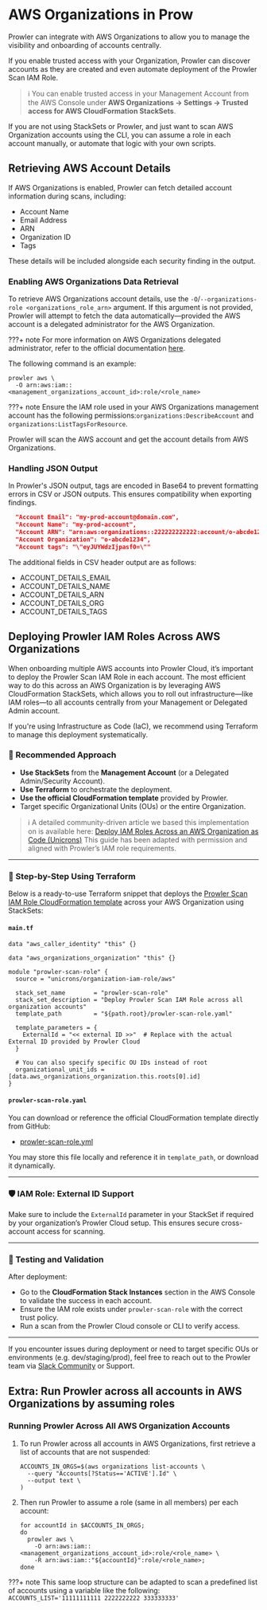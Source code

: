 # AWS Organizations in Prow

Prowler can integrate with AWS Organizations to allow you to manage the visibility and onboarding of accounts centrally.

If you enable trusted access with your Organization, Prowler can discover accounts as they are created and even automate deployment of the Prowler Scan IAM Role.

> ℹ️ You can enable trusted access in your Management Account from the AWS Console under **AWS Organizations → Settings → Trusted access for AWS CloudFormation StackSets**.

If you are not using StackSets or Prowler, and just want to scan AWS Organization accounts using the CLI, you can assume a role in each account manually, or automate that logic with your own scripts.

## Retrieving AWS Account Details

If AWS Organizations is enabled, Prowler can fetch detailed account information during scans, including:

- Account Name
- Email Address
- ARN
- Organization ID
- Tags

These details will be included alongside each security finding in the output.

### Enabling AWS Organizations Data Retrieval

To retrieve AWS Organizations account details, use the `-O`/`--organizations-role <organizations_role_arn>` argument. If this argument is not provided, Prowler will attempt to fetch the data automatically—provided the AWS account is a delegated administrator for the AWS Organization.

???+ note
    For more information on AWS Organizations delegated administrator, refer to the official documentation [here](https://docs.aws.amazon.com/organizations/latest/userguide/orgs_delegate_policies.html).

The following command is an example:

```shell
prowler aws \
  -O arn:aws:iam::<management_organizations_account_id>:role/<role_name>
```

???+ note
    Ensure the IAM role used in your AWS Organizations management account has the following permissions:`organizations:DescribeAccount` and `organizations:ListTagsForResource`.

Prowler will scan the AWS account and get the account details from AWS Organizations.

### Handling JSON Output

In Prowler's JSON output, tags are encoded in Base64 to prevent formatting errors in CSV or JSON outputs. This ensures compatibility when exporting findings.

```json
  "Account Email": "my-prod-account@domain.com",
  "Account Name": "my-prod-account",
  "Account ARN": "arn:aws:organizations::222222222222:account/o-abcde1234/111111111111",
  "Account Organization": "o-abcde1234",
  "Account tags": "\"eyJUYWdzIjpasf0=\""
```

The additional fields in CSV header output are as follows:

- ACCOUNT\_DETAILS\_EMAIL
- ACCOUNT\_DETAILS\_NAME
- ACCOUNT\_DETAILS\_ARN
- ACCOUNT\_DETAILS\_ORG
- ACCOUNT\_DETAILS\_TAGS

## Deploying Prowler IAM Roles Across AWS Organizations

When onboarding multiple AWS accounts into Prowler Cloud, it’s important to deploy the Prowler Scan IAM Role in each account. The most efficient way to do this across an AWS Organization is by leveraging AWS CloudFormation StackSets, which allows you to roll out infrastructure—like IAM roles—to all accounts centrally from your Management or Delegated Admin account.

If you're using Infrastructure as Code (IaC), we recommend using Terraform to manage this deployment systematically.

### 🧭 Recommended Approach

- **Use StackSets** from the **Management Account** (or a Delegated Admin/Security Account).
- **Use Terraform** to orchestrate the deployment.
- **Use the official CloudFormation template** provided by Prowler.
- Target specific Organizational Units (OUs) or the entire Organization.

> ℹ️ A detailed community-driven article we based this implementation on is available here:
> [Deploy IAM Roles Across an AWS Organization as Code (Unicrons)](https://unicrons.cloud/en/2024/10/14/deploy-iam-roles-across-an-aws-organization-as-code/)
> This guide has been adapted with permission and aligned with Prowler’s IAM role requirements.

---

### 🧩 Step-by-Step Using Terraform

Below is a ready-to-use Terraform snippet that deploys the [Prowler Scan IAM Role CloudFormation template](https://github.com/prowler-cloud/prowler/blob/master/permissions/templates/cloudformation/prowler-scan-role.yml) across your AWS Organization using StackSets:

#### `main.tf`

```hcl
data "aws_caller_identity" "this" {}

data "aws_organizations_organization" "this" {}

module "prowler-scan-role" {
  source = "unicrons/organization-iam-role/aws"

  stack_set_name        = "prowler-scan-role"
  stack_set_description = "Deploy Prowler Scan IAM Role across all organization accounts"
  template_path         = "${path.root}/prowler-scan-role.yaml"

  template_parameters = {
    ExternalId = "<< external ID >>"  # Replace with the actual External ID provided by Prowler Cloud
  }

  # You can also specify specific OU IDs instead of root
  organizational_unit_ids = [data.aws_organizations_organization.this.roots[0].id]
}
```

#### `prowler-scan-role.yaml`

You can download or reference the official CloudFormation template directly from GitHub:

- [prowler-scan-role.yml](https://github.com/prowler-cloud/prowler/blob/master/permissions/templates/cloudformation/prowler-scan-role.yml)

You may store this file locally and reference it in `template_path`, or download it dynamically.

---

### 🛡 IAM Role: External ID Support

Make sure to include the `ExternalId` parameter in your StackSet if required by your organization’s Prowler Cloud setup. This ensures secure cross-account access for scanning.

---

### 🧪 Testing and Validation

After deployment:
- Go to the **CloudFormation Stack Instances** section in the AWS Console to validate the success in each account.
- Ensure the IAM role exists under `prowler-scan-role` with the correct trust policy.
- Run a scan from the Prowler Cloud console or CLI to verify access.

---

If you encounter issues during deployment or need to target specific OUs or environments (e.g. dev/staging/prod), feel free to reach out to the Prowler team via [Slack Community](https://prowler.com/slack) or Support.

## Extra: Run Prowler across all accounts in AWS Organizations by assuming roles

### Running Prowler Across All AWS Organization Accounts

1. To run Prowler across all accounts in AWS Organizations, first retrieve a list of accounts that are not suspended:

    ```shell
    ACCOUNTS_IN_ORGS=$(aws organizations list-accounts \
      --query "Accounts[?Status=='ACTIVE'].Id" \
      --output text \
    )
    ```

2. Then run Prowler to assume a role (same in all members) per each account:

    ```shell
    for accountId in $ACCOUNTS_IN_ORGS;
    do
      prowler aws \
        -O arn:aws:iam::<management_organizations_account_id>:role/<role_name> \
        -R arn:aws:iam::"${accountId}":role/<role_name>;
    done
    ```

???+ note
    This same loop structure can be adapted to scan a predefined list of accounts using a variable like the following: </br>`ACCOUNTS_LIST='11111111111 2222222222 333333333'`
